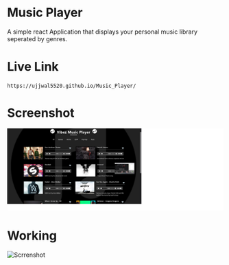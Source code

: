 # Music Player

A simple react Application that displays your personal music library seperated by genres.

# Live Link
```
https://ujjwal5520.github.io/Music_Player/
```

# Screenshot
![Scrrenshot](ss_1.jpg)
 
# Working
![Scrrenshot](gif_1.gif)


